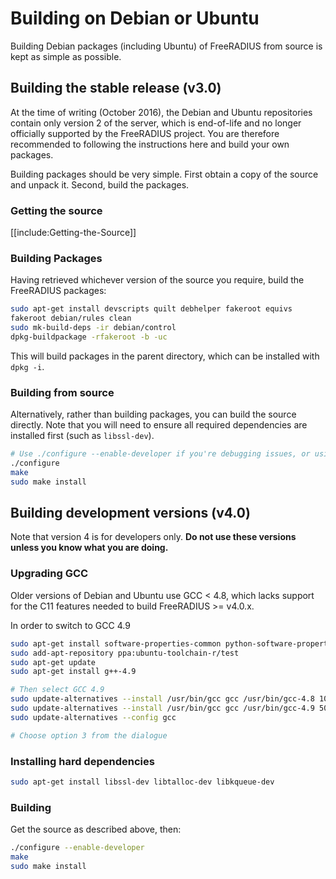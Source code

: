 # Building on Debian or Ubuntu

Building Debian packages (including Ubuntu) of FreeRADIUS from source is kept as simple as possible.

## Building the stable release (v3.0)

At the time of writing (October 2016), the Debian and Ubuntu repositories contain only version 2 of the server, which is end-of-life and no longer officially supported by the FreeRADIUS project. You are therefore recommended to following the instructions here and build your own packages.

Building packages should be very simple. First obtain a copy of the source and unpack it. Second, build the packages.

### Getting the source

[[include:Getting-the-Source]]

### Building Packages

Having retrieved whichever version of the source you require, build the FreeRADIUS packages:

```bash
sudo apt-get install devscripts quilt debhelper fakeroot equivs
fakeroot debian/rules clean
sudo mk-build-deps -ir debian/control
dpkg-buildpackage -rfakeroot -b -uc
```

This will build packages in the parent directory, which can be installed with ``dpkg -i``.

### Building from source

Alternatively, rather than building packages, you can build the source directly. Note that you will need to ensure all required dependencies are installed first (such as `libssl-dev`).

```bash
# Use ./configure --enable-developer if you're debugging issues, or using unstable code.
./configure
make
sudo make install
```


## Building development versions (v4.0)

Note that version 4 is for developers only. **Do not use these versions unless you know what you are doing.**

### Upgrading GCC

Older versions of Debian and Ubuntu use GCC < 4.8, which lacks support for the C11 features needed to build FreeRADIUS >= v4.0.x.

In order to switch to GCC 4.9
```bash
sudo apt-get install software-properties-common python-software-properties
sudo add-apt-repository ppa:ubuntu-toolchain-r/test
sudo apt-get update
sudo apt-get install g++-4.9

# Then select GCC 4.9
sudo update-alternatives --install /usr/bin/gcc gcc /usr/bin/gcc-4.8 100 --slave /usr/bin/g++ g++ /usr/bin/g++-4.8
sudo update-alternatives --install /usr/bin/gcc gcc /usr/bin/gcc-4.9 50 --slave /usr/bin/g++ g++ /usr/bin/g++-4.9 
sudo update-alternatives --config gcc

# Choose option 3 from the dialogue
```

### Installing hard dependencies

```bash
sudo apt-get install libssl-dev libtalloc-dev libkqueue-dev
```

### Building

Get the source as described above, then:

```bash
./configure --enable-developer
make
sudo make install
```



